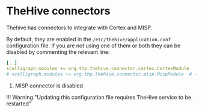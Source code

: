 # TheHive connectors

Thehive has connectors to integrate with Cortex and MISP. 

By default, they are enabled in the `/etc/thehive/application.conf` configuration file. If you are not using one of them or both they can be disabled by commenting the relevant line: 

```yaml title="/etc/thehive/application.conf"
[..]
scalligraph.modules += org.thp.thehive.connector.cortex.CortexModule
# scalligraph.modules += org.thp.thehive.connector.misp.MispModule  # (1)
```

1. MISP connector is disabled

!!! Warning "Updating this configuration file requires TheHive service to be restarted"